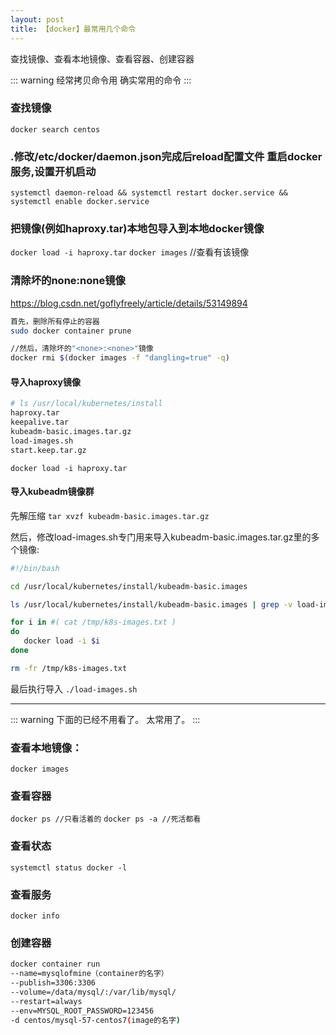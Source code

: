 ```yaml
---
layout: post
title: 【docker】最常用几个命令
---
```


查找镜像、查看本地镜像、查看容器、创建容器

::: warning 经常拷贝命令用
确实常用的命令
:::

### 查找镜像
`docker search centos`

### .修改/etc/docker/daemon.json完成后reload配置文件 重启docker服务,设置开机启动
`systemctl daemon-reload && systemctl restart docker.service && systemctl enable docker.service`

### 把镜像(例如haproxy.tar)本地包导入到本地docker镜像
`docker load -i haproxy.tar`
`docker images` //查看有该镜像


### 清除坏的none:none镜像
https://blog.csdn.net/goflyfreely/article/details/53149894

```bash
首先，删除所有停止的容器
sudo docker container prune

//然后，清除坏的"<none>:<none>"镜像
docker rmi $(docker images -f "dangling=true" -q)
```
#### 导入haproxy镜像
```bash
# ls /usr/local/kubernetes/install
haproxy.tar
keepalive.tar
kubeadm-basic.images.tar.gz
load-images.sh
start.keep.tar.gz
```

`docker load -i haproxy.tar`

#### 导入kubeadm镜像群

先解压缩
`tar xvzf kubeadm-basic.images.tar.gz`

然后，修改load-images.sh专门用来导入kubeadm-basic.images.tar.gz里的多个镜像:
```bash
#!/bin/bash

cd /usr/local/kubernetes/install/kubeadm-basic.images

ls /usr/local/kubernetes/install/kubeadm-basic.images | grep -v load-images.sh > /tmp/k8s-images.txt

for i in #( cat /tmp/k8s-images.txt )
do 
   docker load -i $i
done

rm -fr /tmp/k8s-images.txt
```
最后执行导入
`./load-images.sh`

--- 
::: warning 下面的已经不用看了。
太常用了。
:::

### 查看本地镜像：
`docker images`

### 查看容器
`docker ps //只看活着的`
`docker ps -a //死活都看`

### 查看状态
`systemctl status docker -l`

### 查看服务
`docker info`

### 创建容器
```bash
docker container run  
--name=mysqlofmine（container的名字）
--publish=3306:3306  
--volume=/data/mysql/:/var/lib/mysql/  
--restart=always  
--env=MYSQL_ROOT_PASSWORD=123456 
-d centos/mysql-57-centos7(image的名字)
```



